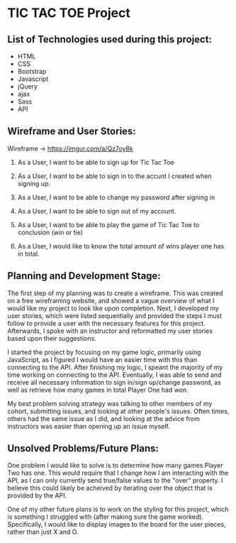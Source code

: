 # TIC TAC TOE Project

## List of Technologies used during this project:

- HTML
- CSS
- Bootstrap
- Javascript
- jQuery
- ajax
- Sass
- API

## Wireframe and User Stories:

Wireframe -> https://imgur.com/a/Qz7oy8k

1.  As a User, I want to be able to sign up for Tic Tac Toe

2.  As a User, I want to be able to sign in to the accunt I created when signing up.

3.  As a User, I want to be able to change my password after signing in

4.  As a User, I want to be able to sign out of my account.

5.  As a User, I want to be able to play the game of Tic Tac Toe to conclusion (win or tie)

6.  As a User, I would like to know the total amount of wins player one has in total.


## Planning and Development Stage:

The first step of my planning was to create a wireframe.  This was created on a free wireframing website, and showed a vague overview of what I would like my project to look like upon completion.  Next, I developed my user stories, which were listed sequentially and provided the steps I must follow to provide a user with the necessary features for this project.  Afterwards, I spoke with an instructor and reformatted my user stories based upon their suggestions.

I started the project by focusing on my game logic, primarily using JavaScript, as I figured I would have an easier time with this than connecting to the API.  After finishing my logic, I speant the majority of my time working on connecting to the API.  Eventually, I was able to send and receive all necessary information to sign in/sign up/change password, as well as retrieve how many games in total Player One had won.

My best problem solving strategy was talking to other members of my cohort, submitting issues, and looking at other people's issues.  Often times, others had the same issue as I did, and looking at the advice from instructors was easier than opening up an issue myself.  

## Unsolved Problems/Future Plans:

One problem I would like to solve is to determine how many games Player Two has one.  This would require that I change how I am interacting with the API, as I can only currently send true/false values to the "over" property.  I believe this could likely be acheived by iterating over the object that is provided by the API.

One of my other future plans is to work on the styling for this project, which is something I struggled with (after making sure the game worked).  Specifically, I would like to display images to the board for the user pieces, rather than just X and O.
